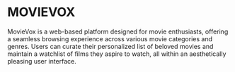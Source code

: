 # MOVIEVOX
MovieVox is a web-based platform designed for movie enthusiasts, offering a seamless browsing experience across various movie categories and genres. Users can curate their personalized list of beloved movies and maintain a watchlist of films they aspire to watch, all within an aesthetically pleasing user interface.
